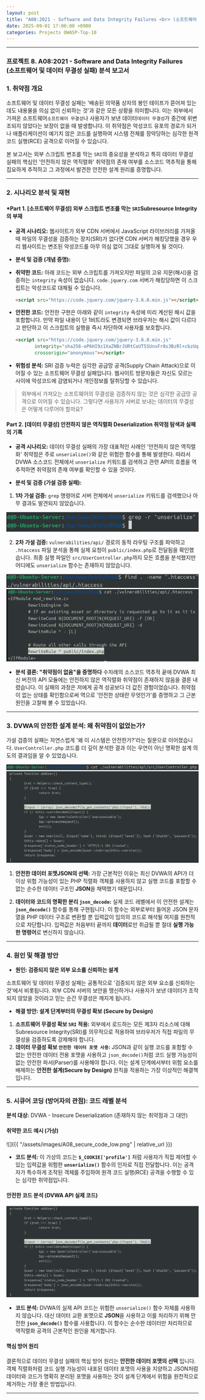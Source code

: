 ```yaml
---
layout: post
title: "A08:2021 - Software and Data Integrity Failures <br> (소프트웨어 및 데이터 무결성 실패) 분석 보고서"
date: 2025-09-01 17:00:00 +0900
categories: Projects OWASP-Top-10
---
```

---

### **프로젝트 8. A08:2021 - Software and Data Integrity Failures <br> (소프트웨어 및 데이터 무결성 실패) 분석 보고서**

### **1. 취약점 개요**

   소프트웨어 및 데이터 무결성 실패는 '배송된 의약품 상자의 봉인 테이프가 뜯어져 있는데도 내용물을 의심 없이 신뢰하는 것'과 같은 모든 상황을 의미합니다. 이는 외부에서 가져온 소프트웨어`소프트웨어 무결성`나 사용자가 보낸 데이터`데이터 무결성`가 중간에 위변조되지 않았다는 보장이 없을 때 발생합니다. 이 취약점은 악성코드 유포의 경로가 되거나 애플리케이션이 예기치 않은 코드를 실행하여 시스템 전체를 장악당하는 심각한 원격 코드 실행(RCE) 공격으로 이어질 수 있습니다.
    
   본 보고서는 외부 스크립트 변조를 막는 `SRI`의 중요성을 분석하고 특히 데이터 무결성 실패의 핵심인 '안전하지 않은 역직렬화' 취약점의 존재 여부를 소스코드 역추적을 통해 집요하게 추적하고 그 과정에서 발견한 안전한 설계 원리를 증명합니다.

---

### **2. 시나리오 분석 및 재현**

#### ***Part 1. [소프트웨어 무결성] 외부 스크립트 변조를 막는 `SRI`Subresource Integrity의 부재**

*   **공격 시나리오:**
   웹사이트가 외부 CDN 서버에서 JavaScript 라이브러리를 가져올 때 파일의 무결성을 검증하는 장치(SRI)가 없다면 CDN 서버가 해킹당했을 경우 우리 웹사이트는 변조된 악성코드를 아무 의심 없이 그대로 실행하게 될 것이다.

*   **분석 및 검증 (개념 증명):**
   *   **취약한 코드:** 아래 코드는 외부 스크립트를 가져오지만 파일의 고유 지문(해시)을 검증하는 `integrity` 속성이 없습니다. `code.jquery.com` 서버가 해킹당하면 이 스크립트는 악성코드로 대체될 수 있습니다.
         ```html
        <script src="https://code.jquery.com/jquery-3.6.0.min.js"></script>
         ```

   *   **안전한 코드:** 안전한 구현은 아래와 같이 `integrity` 속성에 미리 계산된 해시 값을 포함합니다. 만약 파일 내용이 단 1비트라도 변경되면 브라우저는 해시 값이 다르다고 판단하고 이 스크립트의 실행을 즉시 차단하여 사용자를 보호합니다.
         ```html
        <script src="https://code.jquery.com/jquery-3.6.0.min.js"
                integrity="sha256-oP6HI9z1XaZNBrJURtCoUT5SUnxFr8s3BzRl+cbzUq8="
                crossorigin="anonymous"></script>
        ```

*   **위험성 분석:**
   SRI 검증 누락은 심각한 공급망 공격(Supply Chain Attack)으로 이어질 수 있는 소프트웨어 무결성 실패입니다. 웹사이트 방문자들은 자신도 모르는 사이에 악성코드에 감염되거나 개인정보를 탈취당할 수 있습니다.

>  외부에서 가져오는 소프트웨어의 무결성을 검증하지 않는 것은 심각한 공급망 공격으로 이어질 수 있습니다. 그렇다면 사용자가 서버로 보내는 데이터의 무결성은 어떻게 다루어야 할까요?

#### **Part 2. [데이터 무결성] 안전하지 않은 역직렬화 Deserialization 취약점 탐색과 실패의 기록**

*   **공격 시나리오:**
   데이터 무결성 실패의 가장 대표적인 사례인 '안전하지 않은 역직렬화' 취약점은 주로 `unserialize()`와 같은 위험한 함수를 통해 발생한다. 따라서 DVWA 소스코드 전체에서 `unserialize` 키워드를 검색하고 관련 API의 흐름을 역추적하면 취약점의 존재 여부를 확인할 수 있을 것이다.

*   **분석 및 검증 (가설 검증 실패):**
   1.  **1차 가설 검증:** `grep` 명령어로 서버 전체에서 `unserialize` 키워드를 검색했으나 아무 결과도 발견되지 않았습니다.

   ![grep](/assets/images/A08_P1-1.png)

   2.  **2차 가설 검증:** `vulnerabilities/api/` 경로의 동적 라우팅 구조를 파악하고 `.htaccess` 파일 분석을 통해 실제 요청이 `public/index.php`로 전달됨을 확인했습니다. 최종 실행 파일인 `src/UserController.php`까지 모든 흐름을 분석했지만 어디에도 `unserialize` 함수는 존재하지 않았습니다.

   ![find htaccess](/assets/images/A08_P2-1.png)
   ![.htaccess 분석](/assets/images/A08_P2-2.png)
    
*   **분석 결론: "취약점이 없음"을 증명하다**
   수차례의 소스코드 역추적 끝에 DVWA 최신 버전의 API 모듈에는 안전하지 않은 역직렬화 취약점이 존재하지 않음을 결론 내렸습니다. 이 실패의 과정은 저에게 공격 성공보다 더 값진 경험이었습니다. 취약점이 없는 상태를 확인함으로써 역으로 '안전한 상태란 무엇인가'를 증명하고 그 근본 원인을 고찰해 볼 수 있었습니다.
    
---

### **3. DVWA의 안전한 설계 분석: 왜 취약점이 없었는가?**

   가설 검증의 실패는 자연스럽게 '왜 이 시스템은 안전한가?'라는 질문으로 이어졌습니다. `UserController.php` 코드를 더 깊이 분석한 결과 이는 우연이 아닌 명확한 설계 의도의 결과임을 알 수 있었습니다.

   ![UserController.php](/assets/images/A08_P3-1.png)
   ![json_decode](/assets/images/A08_P3-2.png)

1.  **안전한 데이터 포맷JSON의 선택:**
   가장 근본적인 이유는 최신 DVWA의 API가 더 이상 위험 가능성이 있는 PHP 직렬화 객체를 사용하지 않고 실행 코드를 포함할 수 없는 순수한 데이터 구조인 **JSON**을 채택했기 때문입니다.

2.  **데이터와 코드의 명확한 분리 `json_decode`:**
   실제 코드 레벨에서 이 안전한 설계는 **`json_decode()`** 함수를 통해 구현됩니다. 이 함수는 외부로부터 들어온 JSON 문자열을 PHP 데이터 구조로 변환할 뿐 입력값이 임의의 코드로 해석될 여지를 원천적으로 차단합니다. 입력값은 처음부터 끝까지 **데이터**로만 취급될 뿐 절대 **실행 가능한 명령어**로 변신하지 않습니다.

---

### **4. 원인 및 해결 방안**

*   **원인: 검증되지 않은 외부 요소를 신뢰하는 설계**

   소프트웨어 및 데이터 무결성 실패는 공통적으로 '검증되지 않은 외부 요소를 신뢰하는 것'에서 비롯됩니다. 외부 CDN 서버의 보안을 맹신하거나 사용자가 보낸 데이터가 조작되지 않았을 것이라고 믿는 순간 무결성은 깨지게 됩니다.

*   **해결 방안: 설계 단계부터의 무결성 확보 (Secure by Design)**

   1.  **소프트웨어 무결성 확보 `SRI` 적용:** 외부에서 로드하는 모든 제3자 리소스에 대해 Subresource Integrity(SRI)를 의무적으로 적용하여 브라우저가 직접 파일의 무결성을 검증하도록 강제해야 합니다.
   2.  **데이터 무결성 확보 `안전한 데이터 포맷 사용`:** JSON과 같이 실행 코드를 포함할 수 없는 안전한 데이터 전용 포맷을 사용하고 `json_decode()`처럼 코드 실행 가능성이 없는 안전한 파서(Parser)를 사용해야 합니다. 이는 설계 단계에서부터 위험 요소를 배제하는 **안전한 설계(Secure by Design)** 원칙을 적용하는 가장 이상적인 해결책입니다.

---

### **5. 시큐어 코딩 (방어자의 관점): 코드 레벨 분석**

**분석 대상:** DVWA - Insecure Deserialization (존재하지 않는 취약점과 그 대안)

#### **취약한 코드 예시 (가상)**

   ![]({{ "/assets/images/A08_secure_code_low.png" | relative_url }})  

   *   **코드 분석:** 이 가상의 코드는 **`$_COOKIE['profile']`** 처럼 사용자가 직접 제어할 수 있는 입력값을 위험한 **`unserialize()`** 함수의 인자로 직접 전달합니다. 이는 공격자가 특수하게 조작된 객체를 주입하여 원격 코드 실행(RCE) 공격을 수행할 수 있는 심각한 취약점입니다.

#### **안전한 코드 분석 (DVWA API 실제 코드)**

   ![json_decode](/assets/images/A08_P3-2.png)

   *   **코드 분석:** DVWA의 실제 API 코드는 위험한 `unserialize()` 함수 자체를 사용하지 않습니다. 대신 데이터 교환 포맷으로 **JSON**을 사용하고 이를 처리하기 위해 안전한 **`json_decode()`** 함수를 사용합니다. 이 함수는 순수한 데이터만 처리하므로 역직렬화 공격의 근본적인 원인을 제거합니다.

#### **핵심 방어 원리**

   결론적으로 데이터 무결성 실패의 핵심 방어 원리는 **안전한 데이터 포맷의 선택** 입니다. 객체 직렬화처럼 코드 실행 가능성이 내포된 데이터 포맷의 사용을 지양하고 JSON처럼 데이터와 코드가 명확히 분리된 포맷을 사용하는 것이 설계 단계에서 위험을 원천적으로 제거하는 가장 좋은 방법입니다.

<hr class="short-rule">